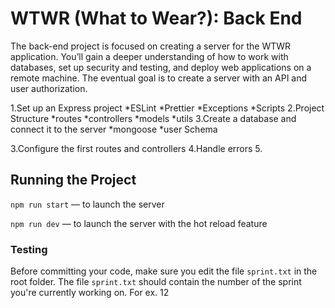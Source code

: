# WTWR (What to Wear?): Back End

The back-end project is focused on creating a server for the WTWR application. You’ll gain a deeper understanding of how to work with databases, set up security and testing, and deploy web applications on a remote machine. The eventual goal is to create a server with an API and user authorization.

1.Set up an Express project
  *ESLint
  *Prettier
  *Exceptions 
  *Scripts 
2.Project Structure
  *routes
  *controllers
  *models
  *utils
3.Create a database and connect it to the server
  *mongoose 
  *user Schema
  
3.Configure the first routes and controllers 
4.Handle errors
5.

## Running the Project

`npm run start` — to launch the server

`npm run dev` — to launch the server with the hot reload feature

### Testing

Before committing your code, make sure you edit the file `sprint.txt` in the root folder. The file `sprint.txt` should contain the number of the sprint you're currently working on. For ex. 12

